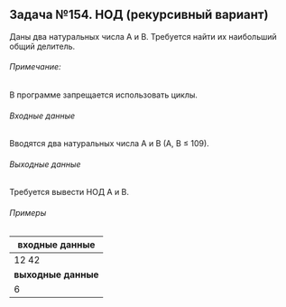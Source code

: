 ## Задача №154. НОД (рекурсивный вариант)

Даны два натуральных числа A и B. Требуется найти их наибольший общий делитель.

###### Примечание:
В программе запрещается использовать циклы.

###### Входные данные
Вводятся два натуральных числа A и B (A, B ≤ 109).

###### Выходные данные
Требуется вывести НОД A и B.

###### Примеры

|входные данные |
| ------------ |
| 12 42 <br /> |
| **выходные данные** |
|  6  |
